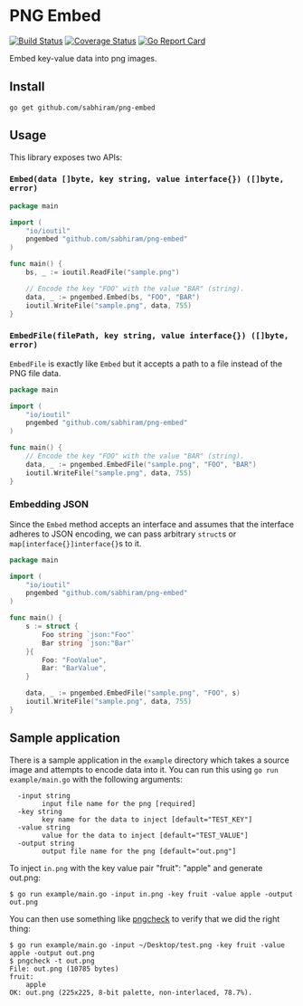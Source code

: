 # PNG Embed

[![Build Status](https://travis-ci.org/sabhiram/png-embed.svg?branch=master)](https://travis-ci.org/sabhiram/png-embed) [![Coverage Status](https://coveralls.io/repos/github/sabhiram/png-embed/badge.svg?branch=master)](https://coveralls.io/github/sabhiram/png-embed?branch=master) [![Go Report Card](https://goreportcard.com/badge/github.com/sabhiram/png-embed)](https://goreportcard.com/report/github.com/sabhiram/png-embed)

Embed key-value data into png images.


## Install

```
go get github.com/sabhiram/png-embed
```


## Usage

This library exposes two APIs:

### `Embed(data []byte, key string, value interface{}) ([]byte, error)`

```go
package main

import (
    "io/ioutil"
    pngembed "github.com/sabhiram/png-embed"
)

func main() {
    bs, _ := ioutil.ReadFile("sample.png")

    // Encode the key "FOO" with the value "BAR" (string).
    data, _ := pngembed.Embed(bs, "FOO", "BAR")
    ioutil.WriteFile("sample.png", data, 755)
}
```

### `EmbedFile(filePath, key string, value interface{}) ([]byte, error)`

`EmbedFile` is exactly like `Embed` but it accepts a path to a file instead of the PNG file data.

```go
package main

import (
    "io/ioutil"
    pngembed "github.com/sabhiram/png-embed"
)

func main() {
    // Encode the key "FOO" with the value "BAR" (string).
    data, _ := pngembed.EmbedFile("sample.png", "FOO", "BAR")
    ioutil.WriteFile("sample.png", data, 755)
}
```

### Embedding JSON

Since the `Embed` method accepts an interface and assumes that the interface adheres to JSON encoding, we can pass arbitrary `struct`s or `map[interface{}]interface{}`s to it.

```go
package main

import (
    "io/ioutil"
    pngembed "github.com/sabhiram/png-embed"
)

func main() {
    s := struct {
        Foo string `json:"Foo"`
        Bar string `json:"Bar"`
    }{
        Foo: "FooValue",
        Bar: "BarValue",
    }

    data, _ := pngembed.EmbedFile("sample.png", "FOO", s)
    ioutil.WriteFile("sample.png", data, 755)
}
```


## Sample application

There is a sample application in the `example` directory which takes a source image and attempts to encode data into it. You can run this using `go run example/main.go` with the following arguments:

```
  -input string
        input file name for the png [required]
  -key string
        key name for the data to inject [default="TEST_KEY"]
  -value string
        value for the data to inject [default="TEST_VALUE"]
  -output string
        output file name for the png [default="out.png"]
```

To inject `in.png` with the key value pair "fruit": "apple" and generate out.png:
```shell
$ go run example/main.go -input in.png -key fruit -value apple -output out.png
```

You can then use something like [pngcheck](http://www.libpng.org/pub/png/apps/pngcheck.html) to verify that we did the right thing:
```shell
$ go run example/main.go -input ~/Desktop/test.png -key fruit -value apple -output out.png
$ pngcheck -t out.png
File: out.png (10785 bytes)
fruit:
    apple
OK: out.png (225x225, 8-bit palette, non-interlaced, 78.7%).
```
